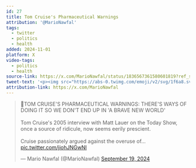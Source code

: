 ```yaml
---
id: 27
title: Tom Cruise's Pharmaceutical Warnings
attribution: '@MarioNawfal'
tags:
  - twitter
  - politics
  - health
added: 2024-11-01
platform: X
video-tags:
  - politics
  - health
source-link: https://x.com/MarioNawfal/status/1836567361580601819?ref_src=twsrc%5Etfw%7Ctwcamp%5Etweetembed%7Ctwterm%5E1836639950571475161%7Ctwgr%5E36f2cf45305497c10fd114715d5ef4d978eae0b8%7Ctwcon%5Es3_&ref_url=https%3A%2F%2Fpublish.twitter.com%2F%3Furl%3Dhttps%3A%2F%2Ftwitter.com%2FRobSchneider%2Fstatus%2F1836639950571475161
tweet-text: '<p><img src="https://abs-0.twimg.com/emoji/v2/svg/1f6a8.svg" alt="🚨"><strong>TOM CRUISE&#39;S PHARMACEUTICAL WARNINGS: THERE&#39;S WAYS OF DOING IT SO WE DON&#39;T END UP IN &#39;A BRAVE NEW WORLD&#39;</strong> </p><p>Tom Cruise&#39;s 2005 interview with Matt Lauer on the Today Show, once a source of ridicule, now seems eerily prescient. </p><p>Cruise passionately argued against the overuse of psychoactive drugs, particularly in children, and questioned the pharmaceutical industry&#39;s influence on mental health treatments. </p><p>At the time, Cruise&#39;s emphatic statements like &quot;You&#39;re glib. You don&#39;t even know what Ritalin is,&quot; directed at Lauer, were dismissed as the eccentric views of a Hollywood star influenced by his religious beliefs. </p><p>However, nearly two decades later, many of Cruise&#39;s concerns have found their way into mainstream healthcare debates. </p><p>Cruise&#39;s critique of overprescription, his skepticism about the chemical imbalance theory of mental health, and his call for more research into psychiatric practices are now echoed by respected healthcare professionals and policymakers. </p><p>While his delivery was controversial, the core of Cruise&#39;s message – advocating for caution and education regarding psychoactive medications – has gained significant traction in contemporary healthcare discussions. </p><p>This shift in perspective highlights the evolving nature of medical understanding and the importance of questioning established practices, even when those questions come from unexpected sources. </p><p>Source: Today Show Interview 2005 Media: <a href="https://x.com/BrettRSmith76">@BrettRSmith76</a></p>'
attribution-link: https://x.com/MarioNawfal
---
```


<blockquote class="twitter-tweet" data-media-max-width="560"><p lang="en" dir="ltr">🚨TOM CRUISE&#39;S PHARMACEUTICAL WARNINGS: THERE&#39;S WAYS OF DOING IT SO WE DON&#39;T END UP IN &#39;A BRAVE NEW WORLD&#39;<br><br>Tom Cruise&#39;s 2005 interview with Matt Lauer on the Today Show, once a source of ridicule, now seems eerily prescient. <br><br>Cruise passionately argued against the overuse of… <a href="https://t.co/jiohJNGwNI">pic.twitter.com/jiohJNGwNI</a></p>&mdash; Mario Nawfal (@MarioNawfal) <a href="https://twitter.com/MarioNawfal/status/1836567361580601819?ref_src=twsrc%5Etfw">September 19, 2024</a></blockquote> <script async src="https://platform.twitter.com/widgets.js" charset="utf-8"></script>
